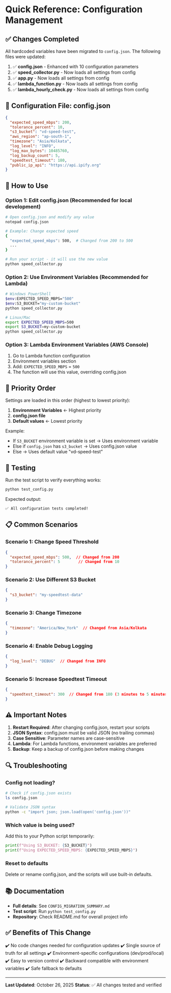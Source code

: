 # Quick Reference: Configuration Management

## ✅ Changes Completed

All hardcoded variables have been migrated to `config.json`. The following files were updated:

1. ✅ **config.json** - Enhanced with 10 configuration parameters
2. ✅ **speed_collector.py** - Now loads all settings from config
3. ✅ **app.py** - Now loads all settings from config
4. ✅ **lambda_function.py** - Now loads all settings from config
5. ✅ **lambda_hourly_check.py** - Now loads all settings from config

## 📝 Configuration File: config.json

```json
{
  "expected_speed_mbps": 200,
  "tolerance_percent": 10,
  "s3_bucket": "vd-speed-test",
  "aws_region": "ap-south-1",
  "timezone": "Asia/Kolkata",
  "log_level": "INFO",
  "log_max_bytes": 10485760,
  "log_backup_count": 5,
  "speedtest_timeout": 180,
  "public_ip_api": "https://api.ipify.org"
}
```

## 🔧 How to Use

### Option 1: Edit config.json (Recommended for local development)
```bash
# Open config.json and modify any value
notepad config.json

# Example: Change expected speed
{
  "expected_speed_mbps": 500,  # Changed from 200 to 500
  ...
}

# Run your script - it will use the new value
python speed_collector.py
```

### Option 2: Use Environment Variables (Recommended for Lambda)
```bash
# Windows PowerShell
$env:EXPECTED_SPEED_MBPS="500"
$env:S3_BUCKET="my-custom-bucket"
python speed_collector.py

# Linux/Mac
export EXPECTED_SPEED_MBPS=500
export S3_BUCKET=my-custom-bucket
python speed_collector.py
```

### Option 3: Lambda Environment Variables (AWS Console)
1. Go to Lambda function configuration
2. Environment variables section
3. Add: `EXPECTED_SPEED_MBPS` = `500`
4. The function will use this value, overriding config.json

## 🎯 Priority Order

Settings are loaded in this order (highest to lowest priority):

1. **Environment Variables** ← Highest priority
2. **config.json file**
3. **Default values** ← Lowest priority

Example:
- If `S3_BUCKET` environment variable is set → Uses environment variable
- Else if `config.json` has `s3_bucket` → Uses config.json value
- Else → Uses default value "vd-speed-test"

## 🧪 Testing

Run the test script to verify everything works:
```bash
python test_config.py
```

Expected output:
```
✅ All configuration tests completed!
```

## 📋 Common Scenarios

### Scenario 1: Change Speed Threshold
```json
{
  "expected_speed_mbps": 500,  // Changed from 200
  "tolerance_percent": 5        // Changed from 10
}
```

### Scenario 2: Use Different S3 Bucket
```json
{
  "s3_bucket": "my-speedtest-data"
}
```

### Scenario 3: Change Timezone
```json
{
  "timezone": "America/New_York"  // Changed from Asia/Kolkata
}
```

### Scenario 4: Enable Debug Logging
```json
{
  "log_level": "DEBUG"  // Changed from INFO
}
```

### Scenario 5: Increase Speedtest Timeout
```json
{
  "speedtest_timeout": 300  // Changed from 180 (3 minutes to 5 minutes)
}
```

## ⚠️ Important Notes

1. **Restart Required**: After changing config.json, restart your scripts
2. **JSON Syntax**: config.json must be valid JSON (no trailing commas)
3. **Case Sensitive**: Parameter names are case-sensitive
4. **Lambda**: For Lambda functions, environment variables are preferred
5. **Backup**: Keep a backup of config.json before making changes

## 🔍 Troubleshooting

### Config not loading?
```bash
# Check if config.json exists
ls config.json

# Validate JSON syntax
python -c "import json; json.load(open('config.json'))"
```

### Which value is being used?
Add this to your Python script temporarily:
```python
print(f"Using S3_BUCKET: {S3_BUCKET}")
print(f"Using EXPECTED_SPEED_MBPS: {EXPECTED_SPEED_MBPS}")
```

### Reset to defaults
Delete or rename config.json, and the scripts will use built-in defaults.

## 📚 Documentation

- **Full details**: See `CONFIG_MIGRATION_SUMMARY.md`
- **Test script**: Run `python test_config.py`
- **Repository**: Check README.md for overall project info

## ✅ Benefits of This Change

✔️ No code changes needed for configuration updates
✔️ Single source of truth for all settings
✔️ Environment-specific configurations (dev/prod/local)
✔️ Easy to version control
✔️ Backward compatible with environment variables
✔️ Safe fallback to defaults

---

**Last Updated**: October 26, 2025
**Status**: ✅ All changes tested and verified
